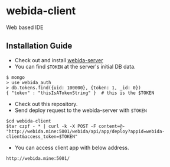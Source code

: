 # webida-client

Web based IDE

## Installation Guide

* Check out and install [webida-server](https://github.com/webida/webida-server)
* You can find `$TOKEN` at the server's initial DB data.

```
$ mongo
> use webida_auth
> db.tokens.find({uid: 100000}, {token: 1, _id: 0})
{ "token" : "thisIsATokenString" }  # this is the $TOKEN
```

* Check out this repository.
* Send deploy request to the webida-server with `$TOKEN`

```
$cd webida-client
$tar czpf - * | curl -k -X POST -F content=@- "http://webida.mine:5001/webida/api/app/deploy?appid=webida-client&access_token=$TOKEN"
```

* You can access client app with below address.

```
http://webida.mine:5001/
```